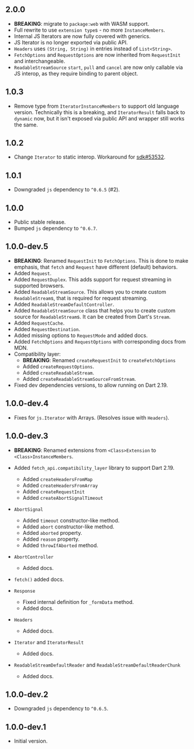 ## 2.0.0

- **BREAKING**: migrate to `package:web` with WASM support. 
- Full rewrite to use `extension type`s - no more `InstanceMembers`.
- Internal JS Iterators are now fully covered with generics.
- JS Iterator is no longer exported via public API.
- `Headers` uses `(String, String)` in entries instead of `List<String>`.
- `FetchOptions` and `RequestOptions` are now inherited from `RequestInit`
  and interchangeable.
- `ReadableStreamSource` `start`, `pull` and `cancel` are now only callable
  via JS interop, as they require binding to parent object.

## 1.0.3

- Remove type from `IteratorInstanceMembers` to support old language
  version.
  Technically this is a breaking, and `IteratorResult` falls back to `dynamic`
  now, but it isn't exposed via public API and wrapper still works the same.

## 1.0.2

- Change `Iterator` to static interop.
  Workaround for [sdk#53532](https://github.com/dart-lang/sdk/issues/53532).

## 1.0.1

- Downgraded `js` dependency to `^0.6.5` (#2).

## 1.0.0

- Public stable release.
- Bumped `js` dependency to `^0.6.7`.

## 1.0.0-dev.5

- **BREAKING**: Renamed `RequestInit` to `FetchOptions`.
  This is done to make emphasis, that `fetch` and `Request` have different
  (default) behaviors.
- Added `Request`.
- Added `RequestDuplex`. This adds support for request streaming in supported
  browsers.
- Added `ReadableStreamSource`. This allows you to create custom
  `ReadableStream`s, that is required for request streaming.
- Added `ReadableStreamDefaultController`.
- Added `ReadableStreamSource` class that helps you to create custom source
  for `ReadableStream`s. It can be created from Dart's `Stream`.
- Added `RequestCache`.
- Added `RequestDestination`.
- Added missing options to `RequestMode` and added docs.
- Added `FetchOptions` and `RequestOptions` with corresponding docs from MDN.
- Compatibility layer:
  - **BREAKING**: Renamed `createRequestInit` to `createFetchOptions`
  - Added `createRequestOptions`.
  - Added `createReadableStream`.
  - Added `createReadableStreamSourceFromStream`.
- Fixed dev dependencies versions, to allow running on Dart 2.19.


## 1.0.0-dev.4

- Fixes for `js.Iterator` with Arrays. (Resolves issue with `Headers`).

## 1.0.0-dev.3

- **BREAKING**: Renamed extensions from `<Class>Extension` to
  `<Class>InstanceMembers`.
- Added `fetch_api.compatibility_layer` library to support Dart 2.19.
  - Added `createHeadersFromMap`
  - Added `createHeadersFromArray` 
  - Added `createRequestInit`
  - Added `createAbortSignalTimeout`

- `AbortSignal`
  - Added `timeout` constructor-like method.
  - Added `abort` constructor-like method.
  - Added `aborted` property.
  - Added `reason` property.
  - Added `throwIfAborted` method.
- `AbortController`
  - Added docs.
- `fetch()` added docs.
- `Response`
  - Fixed internal definition for `_formData` method.
  - Added docs.
- `Headers`
  - Added docs.
- `Iterator` and `IteratorResult`
  - Added docs.
- `ReadableStreamDefaultReader` and `ReadableStreamDefaultReaderChunk`
  - Added docs.

## 1.0.0-dev.2

- Downgraded `js` dependency to `^0.6.5`.

## 1.0.0-dev.1

- Initial version.
